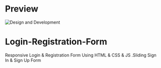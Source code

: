 # Preview
![Design and Development](https://github.com/JunaidShamnad/Simple-React-Website/blob/main/React-Website.png)

# Login-Registration-Form
Responsive Login &amp; Registration Form Using HTML &amp; CSS &amp; JS .Sliding Sign In &amp; Sign Up Form

